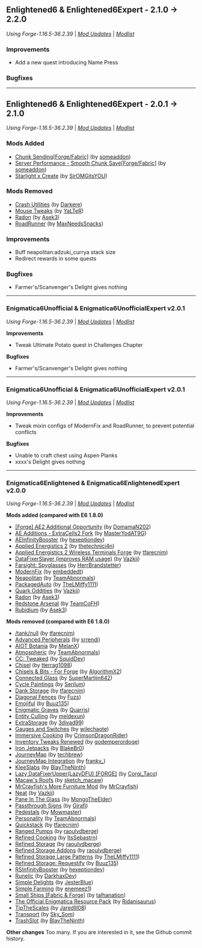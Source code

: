 ## Enlightened6 & Enlightened6Expert - 2.1.0 -> 2.2.0

_Using Forge-1.16.5-36.2.39_ | _[Mod Updates](https://github.com/ZZZank/Enigmatica6Enlightened/blob/enlightened_master/changelogs/changelog_mods_2.2.0.md)_ | _[Modlist](https://github.com/ZZZank/Enigmatica6Enlightened/blob/enlightened_master/changelogs/modlist_2.2.0.md)_

### Improvements

-   Add a new quest introducing Name Press

### Bugfixes

---

## Enlightened6 & Enlightened6Expert - 2.0.1 -> 2.1.0

_Using Forge-1.16.5-36.2.39_ | _[Mod Updates](https://github.com/ZZZank/Enigmatica6Enlightened/blob/enlightened_master/changelogs/changelog_mods_2.1.0.md)_ | _[Modlist](https://github.com/ZZZank/Enigmatica6Enlightened/blob/enlightened_master/changelogs/modlist_2.1.0.md)_

### Mods Added

  * [Chunk Sending[Forge/Fabric]](https://www.curseforge.com/minecraft/mc-mods/chunk-sending-forge-fabric) (by [someaddon](https://www.curseforge.com/members/someaddon/projects))
  * [Server Performance - Smooth Chunk Save[Forge/Fabric]](https://www.curseforge.com/minecraft/mc-mods/smooth-chunk-save) (by [someaddon](https://www.curseforge.com/members/someaddon/projects))
  * [Starlight x Create](https://www.curseforge.com/minecraft/mc-mods/starlight-x-create) (by [SirOMGitsYOU](https://www.curseforge.com/members/SirOMGitsYOU/projects))

### Mods Removed

  * [Crash Utilities](https://www.curseforge.com/minecraft/mc-mods/crash-utilities) (by [Darkere](https://www.curseforge.com/members/Darkere/projects))
  * [Mouse Tweaks](https://www.curseforge.com/minecraft/mc-mods/mouse-tweaks) (by [YaLTeR](https://www.curseforge.com/members/YaLTeR/projects))
  * [Radon](https://www.curseforge.com/minecraft/mc-mods/radon) (by [Asek3](https://www.curseforge.com/members/Asek3/projects))
  * [RoadRunner](https://www.curseforge.com/minecraft/mc-mods/roadrunner) (by [MaxNeedsSnacks](https://www.curseforge.com/members/MaxNeedsSnacks/projects))

### Improvements

-   Buff neapolitan:adzuki_currya stack size
-   Redirect rewards in some quests

### Bugfixes

-   Farmer's/Scanvenger's Delight gives nothing

---

### Enigmatica6Unofficial & Enigmatica6UnofficialExpert v2.0.1

_Using Forge-1.16.5-36.2.39_ | _[Mod Updates](https://github.com/ZZZank/Enigmatica6Enlightened/blob/enlightened_master/changelogs/changelog_mods_2.0.1.md)_ | _[Modlist](https://github.com/ZZZank/Enigmatica6Enlightened/blob/enlightened_master/changelogs/modlist_2.0.1.md)_

**Improvements**

-   Tweak Ultimate Potato quest in Challenges Chapter

**Bugfixes**

-   Farmer's/Scanvenger's Delight gives nothing

---

### Enigmatica6Unofficial & Enigmatica6UnofficialExpert v2.0.1

_Using Forge-1.16.5-36.2.39_ | _[Mod Updates](https://github.com/ZZZank/Enigmatica6Enlightened/blob/enlightened_master/changelogs/changelog_mods_2.0.1.md)_ | _[Modlist](https://github.com/ZZZank/Enigmatica6Enlightened/blob/enlightened_master/changelogs/modlist_2.0.1.md)_

**Improvements**

-   Tweak mixin configs of ModernFix and RoadRunner, to prevent potential conflicts

**Bugfixes**

-   Unable to craft chest using Aspen Planks
-   xxxx's Delight gives nothing

---

### Enigmatica6Enlightened & Enigmatica6EnlightenedExpert v2.0.0

_Using Forge-1.16.5-36.2.39_ | _[Mod Updates](https://github.com/ZZZank/Enigmatica6Enlightened/blob/enlightened_master/changelogs/changelog_mods_2.0.0.md)_ | _[Modlist](https://github.com/ZZZank/Enigmatica6Enlightened/blob/enlightened_master/changelogs/modlist_2.0.0.md)_

**Mods added (compared with E6 1.8.0)**

  * [[Forge] AE2 Additional Opportunity](https://www.curseforge.com/minecraft/mc-mods/forge-ae2-additional-opportunity) (by [DomamaN202](https://www.curseforge.com/members/DomamaN202/projects))
  * [AE Additions - ExtraCells2 Fork](https://www.curseforge.com/minecraft/mc-mods/ae-additions-extra-cells-2-fork) (by [MasterYodAT9G](https://www.curseforge.com/members/MasterYodAT9G/projects))
  * [AEInfinityBooster](https://www.curseforge.com/minecraft/mc-mods/aeinfinitybooster) (by [hexeptiondev](https://www.curseforge.com/members/hexeptiondev/projects))
  * [Applied Energistics 2](https://www.curseforge.com/minecraft/mc-mods/applied-energistics-2) (by [thetechnici4n](https://www.curseforge.com/members/thetechnici4n/projects))
  * [Applied Energistics 2 Wireless Terminals Forge](https://www.curseforge.com/minecraft/mc-mods/applied-energistics-2-wireless-terminals-forge) (by [tfarecnim](https://www.curseforge.com/members/tfarecnim/projects))
  * [DataFixerSlayer (improves RAM usage)](https://www.curseforge.com/minecraft/mc-mods/datafixerslayer) (by [Vazkii](https://www.curseforge.com/members/Vazkii/projects))
  * [Farsight: Spyglasses](https://www.curseforge.com/minecraft/mc-mods/farsight-spyglasses) (by [HerrBrandstetter](https://www.curseforge.com/members/HerrBrandstetter/projects))
  * [ModernFix](https://www.curseforge.com/minecraft/mc-mods/modernfix) (by [embeddedt](https://www.curseforge.com/members/embeddedt/projects))
  * [Neapolitan](https://www.curseforge.com/minecraft/mc-mods/neapolitan) (by [TeamAbnormals](https://www.curseforge.com/members/TeamAbnormals/projects))
  * [PackagedAuto](https://www.curseforge.com/minecraft/mc-mods/packagedauto) (by [TheLMiffy1111](https://www.curseforge.com/members/TheLMiffy1111/projects))
  * [Quark Oddities](https://www.curseforge.com/minecraft/mc-mods/quark-oddities) (by [Vazkii](https://www.curseforge.com/members/Vazkii/projects))
  * [Radon](https://www.curseforge.com/minecraft/mc-mods/radon) (by [Asek3](https://www.curseforge.com/members/Asek3/projects))
  * [Redstone Arsenal](https://www.curseforge.com/minecraft/mc-mods/redstone-arsenal) (by [TeamCoFH](https://www.curseforge.com/members/TeamCoFH/projects))
  * [Rubidium](https://www.curseforge.com/minecraft/mc-mods/rubidium) (by [Asek3](https://www.curseforge.com/members/Asek3/projects))

**Mods removed (compared with E6 1.8.0)**

  * [/tank/null](https://www.curseforge.com/minecraft/mc-mods/tank-null) (by [tfarecnim](https://www.curseforge.com/members/tfarecnim/projects))
  * [Advanced Peripherals](https://www.curseforge.com/minecraft/mc-mods/advanced-peripherals) (by [srrendi](https://www.curseforge.com/members/srrendi/projects))
  * [AIOT Botania](https://www.curseforge.com/minecraft/mc-mods/aiot-botania) (by [MelanX](https://www.curseforge.com/members/MelanX/projects))
  * [Atmospheric](https://www.curseforge.com/minecraft/mc-mods/atmospheric) (by [TeamAbnormals](https://www.curseforge.com/members/TeamAbnormals/projects))
  * [CC: Tweaked](https://www.curseforge.com/minecraft/mc-mods/cc-tweaked) (by [SquidDev](https://www.curseforge.com/members/SquidDev/projects))
  * [Chisel](https://www.curseforge.com/minecraft/mc-mods/chisel) (by [tterrag1098](https://www.curseforge.com/members/tterrag1098/projects))
  * [Chisels & Bits - For Forge](https://www.curseforge.com/minecraft/mc-mods/chisels-bits) (by [AlgorithmX2](https://www.curseforge.com/members/AlgorithmX2/projects))
  * [Connected Glass](https://www.curseforge.com/minecraft/mc-mods/connected-glass) (by [SuperMartijn642](https://www.curseforge.com/members/SuperMartijn642/projects))
  * [Cycle Paintings](https://www.curseforge.com/minecraft/mc-mods/cycle-paintings) (by [Serilum](https://www.curseforge.com/members/Serilum/projects))
  * [Dank Storage](https://www.curseforge.com/minecraft/mc-mods/dank-storage) (by [tfarecnim](https://www.curseforge.com/members/tfarecnim/projects))
  * [Diagonal Fences](https://www.curseforge.com/minecraft/mc-mods/diagonal-fences) (by [Fuzs](https://www.curseforge.com/members/Fuzs/projects))
  * [Emojiful](https://www.curseforge.com/minecraft/mc-mods/emojiful) (by [Buuz135](https://www.curseforge.com/members/Buuz135/projects))
  * [Enigmatic Graves](https://www.curseforge.com/minecraft/mc-mods/enigmatic-graves) (by [Quarris](https://www.curseforge.com/members/Quarris/projects))
  * [Entity Culling](https://www.curseforge.com/minecraft/mc-mods/entity-culling) (by [meldexun](https://www.curseforge.com/members/meldexun/projects))
  * [ExtraStorage](https://www.curseforge.com/minecraft/mc-mods/extrastorage) (by [3divad99](https://www.curseforge.com/members/3divad99/projects))
  * [Gauges and Switches](https://www.curseforge.com/minecraft/mc-mods/redstone-gauges-and-switches) (by [wilechaote](https://www.curseforge.com/members/wilechaote/projects))
  * [Immersive Cooking](https://www.curseforge.com/minecraft/mc-mods/immersive-cooking) (by [CrimsonDragonRider](https://www.curseforge.com/members/CrimsonDragonRider/projects))
  * [Inventory Tweaks Renewed](https://www.curseforge.com/minecraft/mc-mods/inventory-tweaks-renewed) (by [godemperordoge](https://www.curseforge.com/members/godemperordoge/projects))
  * [Iron Jetpacks](https://www.curseforge.com/minecraft/mc-mods/iron-jetpacks) (by [BlakeBr0](https://www.curseforge.com/members/BlakeBr0/projects))
  * [JourneyMap](https://www.curseforge.com/minecraft/mc-mods/journeymap) (by [techbrew](https://www.curseforge.com/members/techbrew/projects))
  * [JourneyMap Integration](https://www.curseforge.com/minecraft/mc-mods/journeymap-integration) (by [frankv_](https://www.curseforge.com/members/frankv_/projects))
  * [KleeSlabs](https://www.curseforge.com/minecraft/mc-mods/kleeslabs) (by [BlayTheNinth](https://www.curseforge.com/members/BlayTheNinth/projects))
  * [Lazy DataFixerUpper(LazyDFU) [FORGE]](https://www.curseforge.com/minecraft/mc-mods/lazy-dfu-forge) (by [Corgi_Taco](https://www.curseforge.com/members/Corgi_Taco/projects))
  * [Macaw's Roofs](https://www.curseforge.com/minecraft/mc-mods/macaws-roofs) (by [sketch_macaw](https://www.curseforge.com/members/sketch_macaw/projects))
  * [MrCrayfish's More Furniture Mod](https://www.curseforge.com/minecraft/mc-mods/mrcrayfish-more-furniture-mod) (by [MrCrayfish](https://www.curseforge.com/members/MrCrayfish/projects))
  * [Neat](https://www.curseforge.com/minecraft/mc-mods/neat) (by [Vazkii](https://www.curseforge.com/members/Vazkii/projects))
  * [Pane In The Glass](https://www.curseforge.com/minecraft/mc-mods/pane-in-the-glass) (by [MongoTheElder](https://www.curseforge.com/members/MongoTheElder/projects))
  * [Passthrough Signs](https://www.curseforge.com/minecraft/mc-mods/passthrough-signs) (by [Girafi](https://www.curseforge.com/members/Girafi/projects))
  * [Pedestals](https://www.curseforge.com/minecraft/mc-mods/pedestals) (by [Mowmaster](https://www.curseforge.com/members/Mowmaster/projects))
  * [Personality](https://www.curseforge.com/minecraft/mc-mods/personality) (by [TeamAbnormals](https://www.curseforge.com/members/TeamAbnormals/projects))
  * [Quickstack](https://www.curseforge.com/minecraft/mc-mods/quickstack) (by [tfarecnim](https://www.curseforge.com/members/tfarecnim/projects))
  * [Ranged Pumps](https://www.curseforge.com/minecraft/mc-mods/ranged-pumps) (by [raoulvdberge](https://www.curseforge.com/members/raoulvdberge/projects))
  * [Refined Cooking](https://www.curseforge.com/minecraft/mc-mods/refined-cooking) (by [ItsSebastrn](https://www.curseforge.com/members/ItsSebastrn/projects))
  * [Refined Storage](https://www.curseforge.com/minecraft/mc-mods/refined-storage) (by [raoulvdberge](https://www.curseforge.com/members/raoulvdberge/projects))
  * [Refined Storage Addons](https://www.curseforge.com/minecraft/mc-mods/refined-storage-addons) (by [raoulvdberge](https://www.curseforge.com/members/raoulvdberge/projects))
  * [Refined Storage Large Patterns](https://www.curseforge.com/minecraft/mc-mods/rslargepatterns) (by [TheLMiffy1111](https://www.curseforge.com/members/TheLMiffy1111/projects))
  * [Refined Storage: Requestify](https://www.curseforge.com/minecraft/mc-mods/rs-requestify) (by [Buuz135](https://www.curseforge.com/members/Buuz135/projects))
  * [RSInfinityBooster](https://www.curseforge.com/minecraft/mc-mods/rsinfinitybooster) (by [hexeptiondev](https://www.curseforge.com/members/hexeptiondev/projects))
  * [Runelic](https://www.curseforge.com/minecraft/mc-mods/runelic) (by [DarkhaxDev](https://www.curseforge.com/members/DarkhaxDev/projects))
  * [Simple Delights](https://www.curseforge.com/minecraft/mc-mods/simple-delights) (by [JesterBlue](https://www.curseforge.com/members/JesterBlue/projects))
  * [Simple Farming](https://www.curseforge.com/minecraft/mc-mods/simple-farming) (by [enemeez1](https://www.curseforge.com/members/enemeez1/projects))
  * [Small Ships [Fabric & Forge]](https://www.curseforge.com/minecraft/mc-mods/small-ships) (by [talhanation](https://www.curseforge.com/members/talhanation/projects))
  * [The Official Enigmatica Resource Pack](https://www.curseforge.com/minecraft/texture-packs/the-official-enigmatica-resource-pack-16x16) (by [Ridanisaurus](https://www.curseforge.com/members/Ridanisaurus/projects))
  * [TipTheScales](https://www.curseforge.com/minecraft/mc-mods/tipthescales) (by [Jaredlll08](https://www.curseforge.com/members/Jaredlll08/projects))
  * [Transport](https://www.curseforge.com/minecraft/mc-mods/transport) (by [Sky_Som](https://www.curseforge.com/members/Sky_Som/projects))
  * [TrashSlot](https://www.curseforge.com/minecraft/mc-mods/trashslot) (by [BlayTheNinth](https://www.curseforge.com/members/BlayTheNinth/projects))

**Other changes**
    Too many. If you are interested in it, see the Github commit history. 
